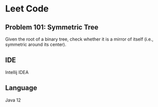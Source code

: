 # Leet Code
## Problem 101: Symmetric Tree

Given the root of a binary tree, check whether it is a mirror of itself (i.e., symmetric around its center).

## IDE
Intellij IDEA

## Language
Java 12
